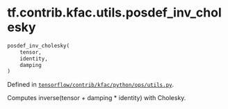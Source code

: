 <div itemscope itemtype="http://developers.google.com/ReferenceObject">
<meta itemprop="name" content="tf.contrib.kfac.utils.posdef_inv_cholesky" />
</div>

# tf.contrib.kfac.utils.posdef_inv_cholesky

``` python
posdef_inv_cholesky(
    tensor,
    identity,
    damping
)
```



Defined in [`tensorflow/contrib/kfac/python/ops/utils.py`](https://www.tensorflow.org/code/tensorflow/contrib/kfac/python/ops/utils.py).

Computes inverse(tensor + damping * identity) with Cholesky.
